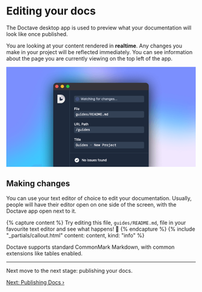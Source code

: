 # Editing your docs

The Doctave desktop app is used to preview what your documentation will look like once published.

You are looking at your content rendered in **realtime**. Any changes you make in your project will be reflected immediately.
You can see information about the page you are currently viewing on the top left of the app.

![screenshot of the top left of the Doctave app showing info for the current page](/_assets/desktop-watching.png)

## Making changes

You can use your text editor of choice to edit your documentation. Usually, people will have their editor open on one side of the screen, with the Doctave app open next to it.

{% capture content %}
Try editing this file, `guides/README.md`, file in your favourite text editor and see what happens! 🚀
{% endcapture %}
{% include "_partials/callout.html" content: content, kind: "info" %}

Doctave supports standard CommonMark Markdown, with common extensions like tables enabled.

---

Next move to the next stage: publishing your docs.

<div class="next-step">

[Next: Publishing Docs ›](./publishing.md)

</div>
